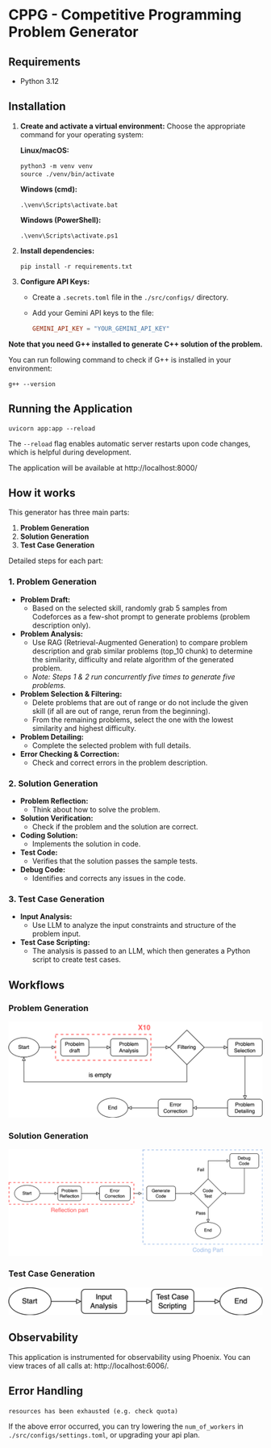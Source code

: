 # CPPG - Competitive Programming Problem Generator

## Requirements

- Python 3.12

## Installation

1.  **Create and activate a virtual environment:**
    Choose the appropriate command for your operating system:
    
    **Linux/macOS:**
    ```console
    python3 -m venv venv
    source ./venv/bin/activate
    ```

    **Windows (cmd):**
    ```console
    .\venv\Scripts\activate.bat
    ```

    **Windows (PowerShell):**
    ```console
    .\venv\Scripts\activate.ps1
    ```
2.  **Install dependencies:**

    ```console
    pip install -r requirements.txt
    ```
3.  **Configure API Keys:**

    *   Create a `.secrets.toml` file in the `./src/configs/` directory.
    *   Add your Gemini API keys to the file:

        ```toml
        GEMINI_API_KEY = "YOUR_GEMINI_API_KEY"
        ```

**Note that you need G++ installed to generate C++ solution of the problem.**

You can run following command to check if G++ is installed in your environment:

```console
g++ --version
```



## Running the Application

```console
uvicorn app:app --reload
```
The `--reload` flag enables automatic server restarts upon code changes, which is helpful during development.

The application will be available at http://localhost:8000/

## How it works

This generator has three main parts:

1.  **Problem Generation**
2.  **Solution Generation**
3.  **Test Case Generation**

Detailed steps for each part:

### 1. Problem Generation

*   **Problem Draft:**
    *   Based on the selected skill, randomly grab 5 samples from Codeforces as a few-shot prompt to generate problems (problem description only).
*   **Problem Analysis:**
    *   Use RAG (Retrieval-Augmented Generation) to compare problem description and grab similar problems (top\_10 chunk) to determine the similarity, difficulty and relate algorithm of the generated problem.
    *   *Note: Steps 1 & 2 run concurrently five times to generate five problems.*
*   **Problem Selection & Filtering:**
    *   Delete problems that are out of range or do not include the given skill (if all are out of range, rerun from the beginning).
    *   From the remaining problems, select the one with the lowest similarity and highest difficulty.
*   **Problem Detailing:**
    *   Complete the selected problem with full details.
*   **Error Checking & Correction:**
    *   Check and correct errors in the problem description.

### 2. Solution Generation

*   **Problem Reflection:**
    *   Think about how to solve the problem.
*   **Solution Verification:**
    *   Check if the problem and the solution are correct.
*   **Coding Solution:**
    *   Implements the solution in code.
*   **Test Code:**
    *   Verifies that the solution passes the sample tests.
*   **Debug Code:**
    *   Identifies and corrects any issues in the code.

### 3. Test Case Generation

*   **Input Analysis:**
    *   Use LLM to analyze the input constraints and structure of the problem input.
*   **Test Case Scripting:**
    *   The analysis is passed to an LLM, which then generates a Python script to create test cases.

## Workflows
### Problem Generation
![Problem Generation](pics/generate_problem.png)

### Solution Generation
![Solution Generation](pics/generate_solution.png)

### Test Case Generation
![Test Case Generation](pics/generate_testcase.png)

## Observability
This application is instrumented for observability using Phoenix. You can view traces of all calls at: http://localhost:6006/.

## Error Handling

`resources has been exhausted (e.g. check quota)`

If the above error occurred, you can try lowering the `num_of_workers` in `./src/configs/settings.toml`, or upgrading your api plan.
